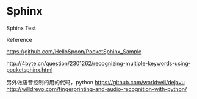 # Sphinx
Sphinx Test


Reference

https://github.com/HelloSpoon/PocketSphinx_Sample

http://4byte.cn/question/2301262/recognizing-multiple-keywords-using-pocketsphinx.html

另外做语音控制的用的代码，python
https://github.com/worldveil/dejavu
http://willdrevo.com/fingerprinting-and-audio-recognition-with-python/
